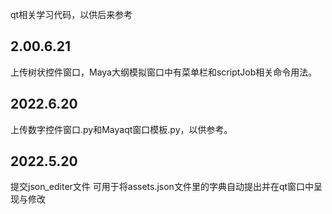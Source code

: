 qt相关学习代码，以供后来参考

2.00.6.21
--------------------
上传树状控件窗口，Maya大纲模拟窗口中有菜单栏和scriptJob相关命令用法。

2022.6.20
--------------------
上传数字控件窗口.py和Mayaqt窗口模板.py，以供参考。

2022.5.20
--------------------
提交json_editer文件
可用于将assets.json文件里的字典自动提出并在qt窗口中呈现与修改